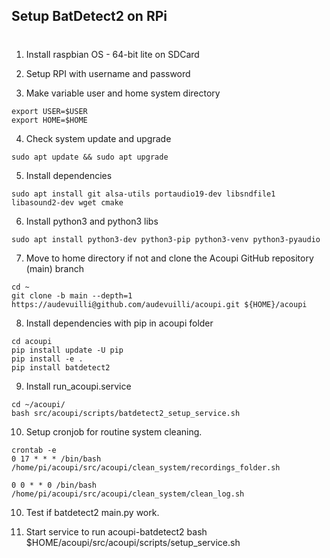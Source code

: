 ## Setup BatDetect2 on RPi
#
1. Install raspbian OS - 64-bit lite on SDCard

2. Setup RPI with username and password

3. Make variable user and home system directory
```
export USER=$USER
export HOME=$HOME
```

4. Check system update and upgrade
```
sudo apt update && sudo apt upgrade
````
5. Install dependencies
```
sudo apt install git alsa-utils portaudio19-dev libsndfile1 libasound2-dev wget cmake
```
6. Install python3 and python3 libs
```
sudo apt install python3-dev python3-pip python3-venv python3-pyaudio
```

7. Move to home directory if not and clone the Acoupi GitHub repository (main) branch 
```
cd ~
git clone -b main --depth=1 https://audevuilli@github.com/audevuilli/acoupi.git ${HOME}/acoupi
```

8. Install dependencies with pip in acoupi folder
```
cd acoupi
pip install update -U pip
pip install -e .
pip install batdetect2
```

9. Install run_acoupi.service
```
cd ~/acoupi/
bash src/acoupi/scripts/batdetect2_setup_service.sh
```

10. Setup cronjob for routine system cleaning.
```
crontab -e
0 17 * * * /bin/bash /home/pi/acoupi/src/acoupi/clean_system/recordings_folder.sh

0 0 * * 0 /bin/bash /home/pi/acoupi/src/acoupi/clean_system/clean_log.sh
```

10. Test if batdetect2 main.py work. 

10. Start service to run acoupi-batdetect2
bash $HOME/acoupi/src/acoupi/scripts/setup_service.sh